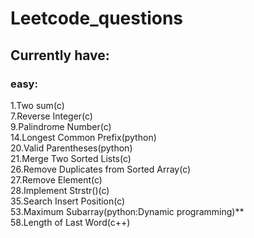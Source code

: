 # Leetcode_questions
 
## Currently have:
### easy:
1.Two sum(c)  
7.Reverse Integer(c)  
9.Palindrome Number(c)  
14.Longest Common Prefix(python)  
20.Valid Parentheses(python)  
21.Merge Two Sorted Lists(c)  
26.Remove Duplicates from Sorted Array(c)  
27.Remove Element(c)  
28.Implement Strstr()(c)  
35.Search Insert Position(c)  
53.Maximum Subarray(python:Dynamic programming)**  
58.Length of Last Word(c++)  


